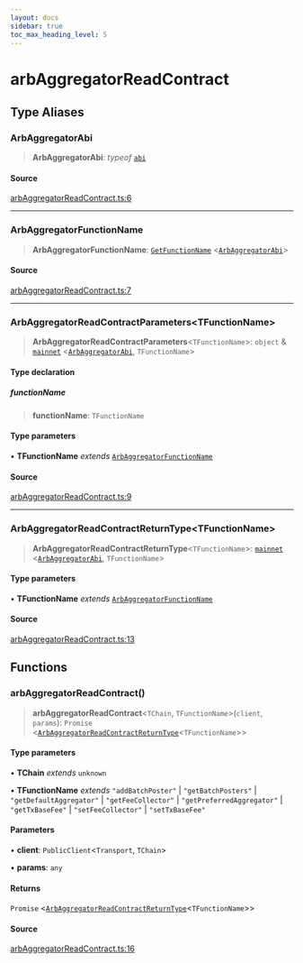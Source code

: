 ```yaml
---
layout: docs
sidebar: true
toc_max_heading_level: 5
---
```


# arbAggregatorReadContract

## Type Aliases

### ArbAggregatorAbi

> **ArbAggregatorAbi**: *typeof* [`abi`](contracts.md#abi)

#### Source

[arbAggregatorReadContract.ts:6](https://github.com/offchainlabs/arbitrum-orbit-sdk/blob/fa20b8d23170b5196c4c9cdb5fc2dfefa349f1c8/src/arbAggregatorReadContract.ts#L6)

***

### ArbAggregatorFunctionName

> **ArbAggregatorFunctionName**: [`GetFunctionName`](types/utils.md#getfunctionnametabi) \<[`ArbAggregatorAbi`](arbAggregatorReadContract.md#arbaggregatorabi)\>

#### Source

[arbAggregatorReadContract.ts:7](https://github.com/offchainlabs/arbitrum-orbit-sdk/blob/fa20b8d23170b5196c4c9cdb5fc2dfefa349f1c8/src/arbAggregatorReadContract.ts#L7)

***

### ArbAggregatorReadContractParameters\<TFunctionName\>

> **ArbAggregatorReadContractParameters**\<`TFunctionName`\>: `object` & [`mainnet`](chains.md#mainnet) \<[`ArbAggregatorAbi`](arbAggregatorReadContract.md#arbaggregatorabi), `TFunctionName`\>

#### Type declaration

##### functionName

> **functionName**: `TFunctionName`

#### Type parameters

• **TFunctionName** *extends* [`ArbAggregatorFunctionName`](arbAggregatorReadContract.md#arbaggregatorfunctionname)

#### Source

[arbAggregatorReadContract.ts:9](https://github.com/offchainlabs/arbitrum-orbit-sdk/blob/fa20b8d23170b5196c4c9cdb5fc2dfefa349f1c8/src/arbAggregatorReadContract.ts#L9)

***

### ArbAggregatorReadContractReturnType\<TFunctionName\>

> **ArbAggregatorReadContractReturnType**\<`TFunctionName`\>: [`mainnet`](chains.md#mainnet) \<[`ArbAggregatorAbi`](arbAggregatorReadContract.md#arbaggregatorabi), `TFunctionName`\>

#### Type parameters

• **TFunctionName** *extends* [`ArbAggregatorFunctionName`](arbAggregatorReadContract.md#arbaggregatorfunctionname)

#### Source

[arbAggregatorReadContract.ts:13](https://github.com/offchainlabs/arbitrum-orbit-sdk/blob/fa20b8d23170b5196c4c9cdb5fc2dfefa349f1c8/src/arbAggregatorReadContract.ts#L13)

## Functions

### arbAggregatorReadContract()

> **arbAggregatorReadContract**\<`TChain`, `TFunctionName`\>(`client`, `params`): `Promise` \<[`ArbAggregatorReadContractReturnType`](arbAggregatorReadContract.md#arbaggregatorreadcontractreturntypetfunctionname)\<`TFunctionName`\>\>

#### Type parameters

• **TChain** *extends* `unknown`

• **TFunctionName** *extends* `"addBatchPoster"` \| `"getBatchPosters"` \| `"getDefaultAggregator"` \| `"getFeeCollector"` \| `"getPreferredAggregator"` \| `"getTxBaseFee"` \| `"setFeeCollector"` \| `"setTxBaseFee"`

#### Parameters

• **client**: `PublicClient`\<`Transport`, `TChain`\>

• **params**: `any`

#### Returns

`Promise` \<[`ArbAggregatorReadContractReturnType`](arbAggregatorReadContract.md#arbaggregatorreadcontractreturntypetfunctionname)\<`TFunctionName`\>\>

#### Source

[arbAggregatorReadContract.ts:16](https://github.com/offchainlabs/arbitrum-orbit-sdk/blob/fa20b8d23170b5196c4c9cdb5fc2dfefa349f1c8/src/arbAggregatorReadContract.ts#L16)
